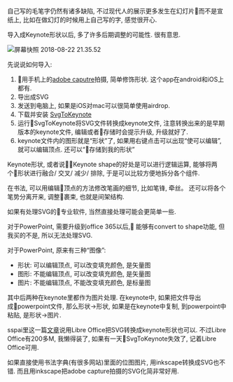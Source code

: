 <!--
.. title: 将书法导入成keynote形状
.. slug: import_calligraphy_to_keynote_as_shape
.. date: 2018-8-23 12:00 UTC+08:00
.. tags: mac
.. category:
.. link:
.. description:
.. type: text
-->

自己写的毛笔字仍然有诸多缺陷, 不过现代人的展示更多发生在幻灯片而不是宣纸上, 比如在做幻灯的时候用上自己写的字, 感觉很开心.

导入成Keynote形状以后, 多了许多后期调整的可能性. 很有意思.

![屏幕快照 2018-08-22 21.35.52](https://i.loli.net/2018/08/23/5b7e2d3ddb6f6.png)

先说说如何导入:

<!-- TEASER_END -->

1. 用手机上的[adobe caputre](https://www.adobe.com/products/capture.html)拍摄, 简单修饰形状. 这个app在android和iOS上都有.
2. 导出成SVG
3. 发送到电脑上, 如果是iOS对mac可以很简单使用airdrop.
4. 下载并安装 [SvgToKeynote](https://www.christianholz.net/keynote_utilities.html#svg2keynote)
5. 运行SvgToKeynote将SVG文件转换成keynote文件, 注意转换出来的是早期版本的keynote文件, 编辑或者存储时会提示升级, 升级就好了.
6. keynote文件内的图形就是“形状”了, 如果用右键点击可以出现“使可以编辑”, 就可以编辑顶点. 还可以“存储到我的形状”

Keynote形状, 或者说Keynote shape的好处是可以进行逻辑运算, 能够将两个形状进行融合/ 交叉/ 减少/ 排除, 于是可以比较方便地拆分各个组件.

在书法, 可以用编辑顶点的方法修改笔画的细节, 比如笔锋, 牵丝。 还可以将各个笔势分离开来, 调整裹束, 也就是间架结构.

如果有处理SVG的专业软件, 当然直接处理可能会更简单一些.

对于PowerPoint, 需要升级到office 365以后, 能够有convert to shape功能, 但我买的不是, 所以无法处理SVG.

对于PowerPoint,  原来有三种“图像”:

* 形状: 可以编辑顶点, 可以改变填充颜色, 是矢量图
* 图形: 不能编辑顶点, 可以改变填充颜色, 是矢量图
* 图片: 不能编辑顶点, 不能改变填充颜色, 是标量图

其中后两种在keynote里都作为图片处理. 在keynote中, 如果把文件导出成powerpoint文件, 那么形状->形状, 如果是在keynote中复制, 到powerpoint中粘贴, 是形状->图片.

sspai里这一篇[文章](https://sspai.com/post/39238
)说用Libre Office把SVG转换成keynote形状也可以. 不过Libre Office有200多M, 我懒得装了, 如果有一天SvgToKeynote失效了, 记着Libre Office可用.

如果直接使用书法字典(有很多网站)里面的位图图片, 用inkscape转换成SVG也不错. 而且用inkscape把adobe capture拍摄的SVG化简非常好用.
